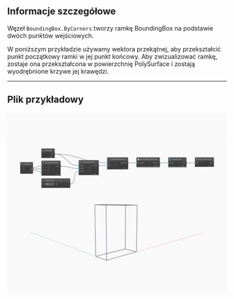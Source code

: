 ## Informacje szczegółowe
Węzeł `BoundingBox.ByCorners` tworzy ramkę BoundingBox na podstawie dwóch punktów wejściowych.

W poniższym przykładzie używamy wektora przekątnej, aby przekształcić punkt początkowy ramki w jej punkt końcowy. Aby zwizualizować ramkę, zostaje ona przekształcona w powierzchnię PolySurface i zostają wyodrębnione krzywe jej krawędzi.

___
## Plik przykładowy

![ByCorners](./Autodesk.DesignScript.Geometry.BoundingBox.ByCorners_img.jpg)

